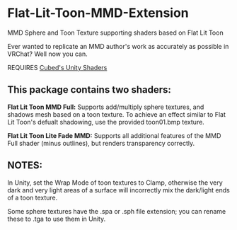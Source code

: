 # Flat-Lit-Toon-MMD-Extension
MMD Sphere and Toon Texture supporting shaders based on Flat Lit Toon

Ever wanted to replicate an MMD author's work as accurately as possible in VRChat?  Well now you can.

REQUIRES [Cubed's Unity Shaders](https://github.com/cubedparadox/Cubeds-Unity-Shaders)

## This package contains two shaders: 

**Flat Lit Toon MMD Full:** Supports add/multiply sphere textures, and shadows mesh based on a toon texture.  To achieve an effect similar to Flat Lit Toon's defualt shadowing, use the provided toon01.bmp texture.

**Flat Lit Toon Lite Fade MMD:** Supports all additional features of the MMD Full shader (minus outlines), but renders transparency correctly.

## NOTES:
In Unity, set the Wrap Mode of toon textures to Clamp, otherwise the very dark and very light areas of a surface will incorrectly mix the dark/light ends of a toon texture.

Some sphere textures have the .spa or .sph file extension; you can rename these to .tga to use them in Unity.
